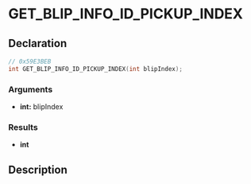 # GET_BLIP_INFO_ID_PICKUP_INDEX

## Declaration
```cpp
// 0x59E3BEB
int GET_BLIP_INFO_ID_PICKUP_INDEX(int blipIndex);
```

### Arguments
- **int:** blipIndex

### Results
- **int**

## Description
